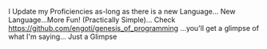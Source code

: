 I Update my Proficiencies as-long as there is a new Language... New Language...More Fun! (Practically Simple)...  Check https://github.com/engoti/genesis_of_programming ...you'll get a glimpse of what I'm saying... Just a Glimpse
